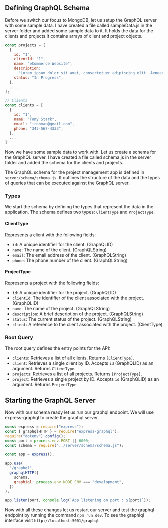 ## Defining GraphQL Schema

Before we switch our focus to MongoDB, let us setup the GraphQL server with some sample data.
I have created a file called sampleData.js in the server folder and added some sample data to it. It holds the data for the clients and projects.It contains arrays of client and project objects.

```javascript
const projects = [
  {
    id: "1",
    clientId: "1",
    name: "eCommerce Website",
    description:
      "Lorem ipsum dolor sit amet, consectetuer adipiscing elit. Aenean commodo ligula eget dolor. Aenean massa. Cum sociis natoque penatibus et magnis dis parturient montes, nascetur ridiculus mus. Donec quam felis, ultricies nec, pellentesque eu.",
    status: "In Progress",
  },
  ....
];

// Clients
const clients = [
  {
    id: "1",
    name: "Tony Stark",
    email: "ironman@gmail.com",
    phone: "343-567-4333",
  },
  ...
]
```

Now we have some sample data to work with. Let us create a schema for the GraphQL server. I have created a file called schema.js in the server folder and added the schema for the clients and projects.

The GraphQL schema for the project management app is defined in `server/schema/schema.js`. It outlines the structure of the data and the types of queries that can be executed against the GraphQL server.

### Types

We start the schema by defining the types that represent the data in the application. The schema defines two types: `ClientType` and `ProjectType`.

#### ClientType

Represents a client with the following fields:

- `id`: A unique identifier for the client. (GraphQLID)
- `name`: The name of the client. (GraphQLString)
- `email`: The email address of the client. (GraphQLString)
- `phone`: The phone number of the client. (GraphQLString)

#### ProjectType

Represents a project with the following fields:

- `id`: A unique identifier for the project. (GraphQLID)
- `clientId`: The identifier of the client associated with the project. (GraphQLID)
- `name`: The name of the project. (GraphQLString)
- `description`: A brief description of the project. (GraphQLString)
- `status`: The current status of the project. (GraphQLString)
- `client`: A reference to the client associated with the project. (ClientType)

### Root Query

The root query defines the entry points for the API:

- `clients`: Retrieves a list of all clients. Returns `[ClientType]`.
- `client`: Retrieves a single client by ID. Accepts `id` (GraphQLID) as an argument. Returns `ClientType`.
- `projects`: Retrieves a list of all projects. Returns `[ProjectType]`.
- `project`: Retrieves a single project by ID. Accepts `id` (GraphQLID) as an argument. Returns `ProjectType`.

## Starting the GraphQL Server

Now with our schema ready let us run our graphql endpoint. We will use express-graphql to create the graphql server.

```javascript
const express = require("express");
const { graphqlHTTP } = require("express-graphql");
require("dotenv").config();
const port = process.env.PORT || 6000;
const schema = require("../server/schema/schema.js");

const app = express();

app.use(
  "/graphql",
  graphqlHTTP({
    schema,
    graphiql: process.env.NODE_ENV === "development",
  })
);

app.listen(port, console.log(`App listening on port : ${port}`));
```

Now with all these changes let us restart our server and test the graphql endpoint by running the command `npm run dev`. To see the graphiql interface visit `http://localhost:5001/graphql`
